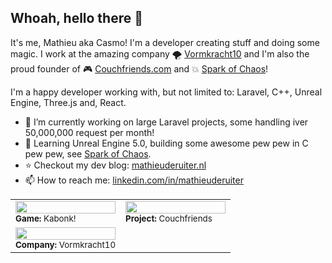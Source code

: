 ## Whoah, hello there 👋
It's me, Mathieu aka Casmo! I'm a developer creating stuff and doing some magic. I work at the amazing company 🌪️ [Vormkracht10](https://vormkracht10.nl) and I'm also the proud founder of 🎮 [Couchfriends.com](https://couchfriends.com) and 💥 [Spark of Chaos](Https://sparkofchaos.com)!

I'm a happy developer working with, but not limited to: Laravel, C++, Unreal Engine, Three.js and, React.

- 🔭 I’m currently working on large Laravel projects, some handling iver 50,000,000 request per month!
- 🌱 Learning Unreal Engine 5.0, building some awesome pew pew in C pew pew, see [Spark of Chaos](https://sparkofchaos.com).
- ⭐ Checkout my dev blog: [mathieuderuiter.nl](https://mathieuderuiter.nl)
- 📫 How to reach me: [linkedin.com/in/mathieuderuiter](https://www.linkedin.com/in/mathieuderuiter/)


<table width="100%">
  <tr>
    <td width="50%"><a href="https://store.steampowered.com/app/3628790/Kabonk/"><img width="100%" src="https://raw.githubusercontent.com/casmo/casmo/master/images/kabonk-game.gif"></a><br><sup><strong>Game:</strong> Kabonk!</sup>
    <td width="50%"><a href="https://couchfriends.com"><img width="100%" src="https://raw.githubusercontent.com/casmo/casmo/master/images/couchfriends-opensource-games.gif"></a><br><sup><strong>Project:</strong> Couchfriends</sup></td>
  </tr>
  <tr>
    <td width="50%"><a href="https://vormkracht10.nl"><img width="100%" src="https://raw.githubusercontent.com/casmo/casmo/master/images/vormkracht10.gif"></a><br><sup><strong>Company:</strong> Vormkracht10</sup>
    <td width="50%">&nbsp;</td>
  </tr>
</table>

